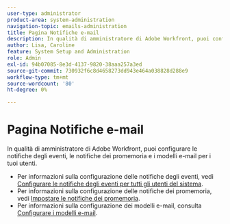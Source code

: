 ```yaml
---
user-type: administrator
product-area: system-administration
navigation-topic: emails-administration
title: Pagina Notifiche e-mail
description: In qualità di amministratore di Adobe Workfront, puoi configurare le notifiche degli eventi, le notifiche dei promemoria e i modelli e-mail per i tuoi utenti.
author: Lisa, Caroline
feature: System Setup and Administration
role: Admin
exl-id: 94b07085-8e3d-4137-9820-38aaa257a3ed
source-git-commit: 730932f6c8d4658273dd943e464a038828d288e9
workflow-type: tm+mt
source-wordcount: '80'
ht-degree: 0%

---
```


# Pagina Notifiche e-mail

In qualità di amministratore di Adobe Workfront, puoi configurare le notifiche degli eventi, le notifiche dei promemoria e i modelli e-mail per i tuoi utenti.

* Per informazioni sulla configurazione delle notifiche degli eventi, vedi [Configurare le notifiche degli eventi per tutti gli utenti del sistema](../../../administration-and-setup/manage-workfront/emails/configure-event-notifications-for-everyone-in-the-system.md).
* Per informazioni sulla configurazione delle notifiche dei promemoria, vedi [Impostare le notifiche dei promemoria](../../../administration-and-setup/manage-workfront/emails/set-up-reminder-notifications.md).
* Per informazioni sulla configurazione dei modelli e-mail, consulta [Configurare i modelli e-mail](../../../administration-and-setup/manage-workfront/emails/configure-email-templates.md).
